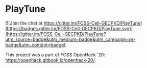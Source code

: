 # PlayTune

[![Join the chat at https://gitter.im/FOSS-Cell-GECPKD/PlayTune](https://badges.gitter.im/FOSS-Cell-GECPKD/PlayTune.svg)](https://gitter.im/FOSS-Cell-GECPKD/PlayTune?utm_source=badge&utm_medium=badge&utm_campaign=pr-badge&utm_content=badge)

This project was a part of FOSS OpenHack '20: https://openhack.gitbook.io/openhack-20/.
